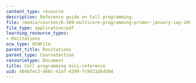 ```yaml
---
content_type: resource
description: Reference guide on Cell programming.
file: /media/courses/6-189-multicore-programming-primer-january-iap-2007/404bfec2d60c41af4399fc9d31d6450d_cell_mini_ref.pdf
file_type: application/pdf
learning_resource_types:
- Recitations
ocw_type: OCWFile
parent_title: Recitations
parent_type: CourseSection
resourcetype: Document
title: Cell programming mini-reference
uid: 404bfec2-d60c-41af-4399-fc9d31d6450d
---
```

